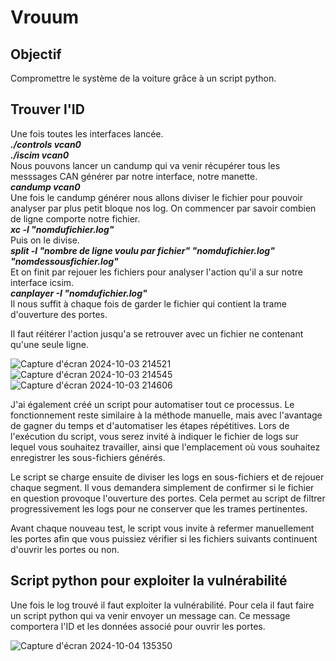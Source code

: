 # Vrouum
## Objectif
Compromettre le système de la voiture grâce à un script python. 
## Trouver l'ID
Une fois toutes les interfaces lancée.  
_**./controls vcan0**_  
_**./iscim vcan0**_  
Nous pouvons lancer un candump qui va venir récupérer tous les messsages CAN générer par notre interface, notre manette.  
_**candump vcan0**_  
Une fois le candump générer nous allons diviser le fichier pour pouvoir analyser par plus petit bloque nos log. On commencer par savoir combien de ligne comporte notre fichier.  
_**xc -l "nomdufichier.log"**_  
Puis on le divise.  
_**split -l "nombre de ligne voulu par fichier" "nomdufichier.log" "nomdessousfichier.log"**_  
Et on finit par rejouer les fichiers pour analyser l'action qu'il a sur notre interface icsim.  
_**canplayer -I "nomdufichier.log"**_    
Il nous suffit à chaque fois de garder le fichier qui contient la trame d'ouverture des portes.  
  
Il faut réitérer l'action jusqu'a se retrouver avec un fichier ne contenant qu'une seule ligne.  

![Capture d'écran 2024-10-03 214521](https://github.com/user-attachments/assets/21bf2e36-53a2-4cd8-97df-066fbb35f328)
![Capture d'écran 2024-10-03 214545](https://github.com/user-attachments/assets/142321f4-7807-4dbc-bd44-a59a7f0b9ce4)
![Capture d'écran 2024-10-03 214606](https://github.com/user-attachments/assets/a640e6d6-3688-4dd0-9597-a16fafebf7b3)  

J'ai également créé un script pour automatiser tout ce processus.
Le fonctionnement reste similaire à la méthode manuelle, mais avec l'avantage de gagner du temps et d'automatiser les étapes répétitives. Lors de l'exécution du script, vous serez invité à indiquer le fichier de logs sur lequel vous souhaitez travailler, ainsi que l'emplacement où vous souhaitez enregistrer les sous-fichiers générés.

Le script se charge ensuite de diviser les logs en sous-fichiers et de rejouer chaque segment. Il vous demandera simplement de confirmer si le fichier en question provoque l'ouverture des portes. Cela permet au script de filtrer progressivement les logs pour ne conserver que les trames pertinentes.

Avant chaque nouveau test, le script vous invite à refermer manuellement les portes afin que vous puissiez vérifier si les fichiers suivants continuent d'ouvrir les portes ou non.

## Script python pour exploiter la vulnérabilité
Une fois le log trouvé il faut exploiter la vulnérabilité. Pour cela il faut faire un script python qui va venir envoyer un message can. Ce message comportera l'ID et les données associé pour ouvrir les portes. 

![Capture d'écran 2024-10-04 135350](https://github.com/user-attachments/assets/8f1d82d1-dfbc-45ec-b017-99f0c32b6f52)


